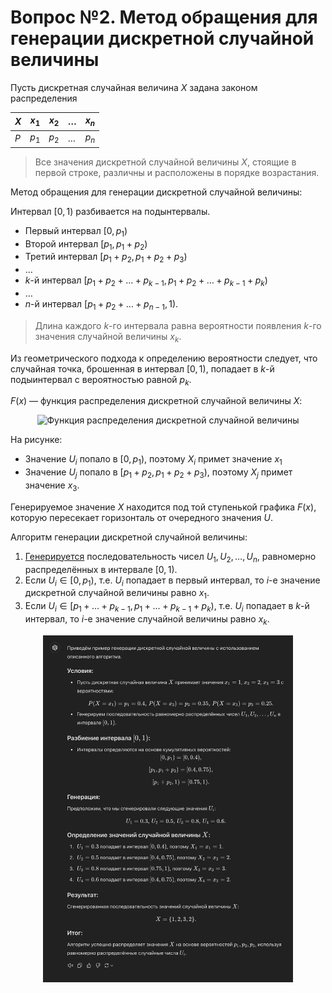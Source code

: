 # Вопрос №2. Метод обращения для генерации дискретной случайной величины

Пусть дискретная случайная величина $X$ задана законом распределения

| $X$ | $x_1$ | $x_2$ | $\dots$ | $x_n$ |
| --- | ----- | ----- | ------- | ----- |
| $P$ | $p_1$ | $p_2$ | $\dots$ | $p_n$ |

> Все значения дискретной случайной величины $X$, стоящие в первой строке,
> различны и расположены в порядке возрастания.

Метод обращения для генерации дискретной случайной величины:

Интервал $\left[0, \, 1\right)$ разбивается на подынтервалы.

- Первый интервал $\left[0, \, p_1\right)$
- Второй интервал $\left[p_1, \, p_1+p_2\right)$
- Третий интервал $\left[p_1+p_2, \, p_1+p_2+p_3\right)$
- $\ldots$
- $k$-й интервал
  $\left[p_1+p_2+\ldots+p_{k-1}, \, p_1+p_2+\ldots+p_{k-1}+p_k\right)$
- $\ldots$
- $n$-й интервал $\left[p_1+p_2+\ldots+p_{n-1}, \, 1\right)$.

> Длина каждого $k$-го интервала равна вероятности появления $k$-го значения
> случайной величины $x_k$.

Из геометрического подхода к определению вероятности следует, что случайная
точка, брошенная в интервал $\left[0, \, 1\right)$, попадает в $k$-й
подыинтервал с вероятностью равной $p_k$.

$F\left(x\right)$ — функция распределения дискретной случайной величины $X$:

<!-- ![Функция распределения дискретной случайной величины](images/q-2-drv-cdf.png) -->

<center>
<img src="images/q-2-drv-cdf.png" alt="Функция распределения дискретной
случайной величины" width="300">
</center>

На рисунке:

- Значение $U_i$ попало в $\left[0, \, p_1\right)$, поэтому $X_i$ примет
  значение $x_1$
- Значение $U_j$ попало в $\left[p_1+p_2, \, p_1+p_2+p_3\right)$, поэтому $X_j$
  примет значение $x_3$.

Генерируемое значение $X$ находится под той ступенькой графика
$F\left(x\right)$, которую пересекает горизонталь от очередного значения $U$.

Алгоритм генерации дискретной случайной величины:

1. [Генерируется](./question-1.md) последовательность чисел
   $U_1, U_2, \ldots, U_n$, равномерно распределённых в интервале
   $\left[0, \, 1\right)$.
2. Если $U_i \in \left[0, p_1\right)$, т.е. $U_i$ попадает в первый интервал, то
   $i$-е значение дискретной случайной величины равно $x_1$.
3. Если $U_i \in \left[p_1+\ldots+p_{k-1}, \, p_1+\ldots+p_{k-1}+p_k\right)$,
   т.е. $U_i$ попадает в $k$-й интервал, то $i$-е значение случайной величины
   равно $x_k$.

<center>
<img src="images/gen-random-discr.png" alt="Improved example" width="400">
</center>
